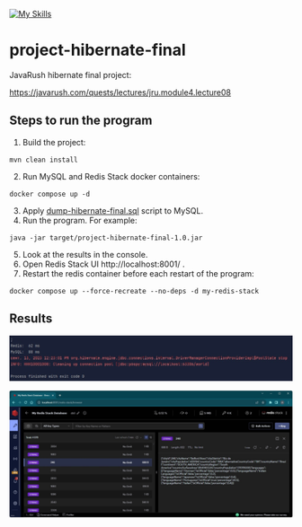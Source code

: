 [![My Skills](https://skillicons.dev/icons?i=java,maven,hibernate,mysql,redis,docker&theme=light)](https://skillicons.dev)
# project-hibernate-final

JavaRush hibernate final project:

https://javarush.com/quests/lectures/jru.module4.lecture08

## Steps to run the program

1. Build the project:
```
mvn clean install
```
2. Run MySQL and Redis Stack docker containers:
```
docker compose up -d
```
3. Apply [dump-hibernate-final.sql](./dump-hibernate-final.sql) script to MySQL.
4. Run the program. For example:
```
java -jar target/project-hibernate-final-1.0.jar
```
5. Look at the results in the console.
6. Open Redis Stack UI http://localhost:8001/ .
7. Restart the redis container before each restart of the program:
```
docker compose up --force-recreate --no-deps -d my-redis-stack
```

## Results

![screenshot](./src/main/resources/result.jpg?raw=true)

![screenshot](./src/main/resources/redis.jpg?raw=true)
